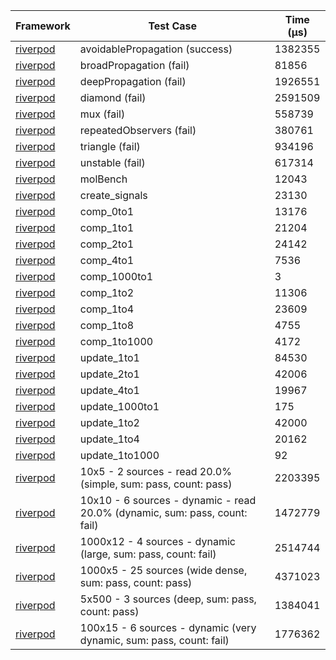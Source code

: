 | Framework | Test Case | Time (μs) |
| --- | --- | --- |
| [riverpod](https://github.com/rrousselGit/riverpod) | avoidablePropagation (success) | 1382355 |
| [riverpod](https://github.com/rrousselGit/riverpod) | broadPropagation (fail) | 81856 |
| [riverpod](https://github.com/rrousselGit/riverpod) | deepPropagation (fail) | 1926551 |
| [riverpod](https://github.com/rrousselGit/riverpod) | diamond (fail) | 2591509 |
| [riverpod](https://github.com/rrousselGit/riverpod) | mux (fail) | 558739 |
| [riverpod](https://github.com/rrousselGit/riverpod) | repeatedObservers (fail) | 380761 |
| [riverpod](https://github.com/rrousselGit/riverpod) | triangle (fail) | 934196 |
| [riverpod](https://github.com/rrousselGit/riverpod) | unstable (fail) | 617314 |
| [riverpod](https://github.com/rrousselGit/riverpod) | molBench | 12043 |
| [riverpod](https://github.com/rrousselGit/riverpod) | create_signals | 23130 |
| [riverpod](https://github.com/rrousselGit/riverpod) | comp_0to1 | 13176 |
| [riverpod](https://github.com/rrousselGit/riverpod) | comp_1to1 | 21204 |
| [riverpod](https://github.com/rrousselGit/riverpod) | comp_2to1 | 24142 |
| [riverpod](https://github.com/rrousselGit/riverpod) | comp_4to1 | 7536 |
| [riverpod](https://github.com/rrousselGit/riverpod) | comp_1000to1 | 3 |
| [riverpod](https://github.com/rrousselGit/riverpod) | comp_1to2 | 11306 |
| [riverpod](https://github.com/rrousselGit/riverpod) | comp_1to4 | 23609 |
| [riverpod](https://github.com/rrousselGit/riverpod) | comp_1to8 | 4755 |
| [riverpod](https://github.com/rrousselGit/riverpod) | comp_1to1000 | 4172 |
| [riverpod](https://github.com/rrousselGit/riverpod) | update_1to1 | 84530 |
| [riverpod](https://github.com/rrousselGit/riverpod) | update_2to1 | 42006 |
| [riverpod](https://github.com/rrousselGit/riverpod) | update_4to1 | 19967 |
| [riverpod](https://github.com/rrousselGit/riverpod) | update_1000to1 | 175 |
| [riverpod](https://github.com/rrousselGit/riverpod) | update_1to2 | 42000 |
| [riverpod](https://github.com/rrousselGit/riverpod) | update_1to4 | 20162 |
| [riverpod](https://github.com/rrousselGit/riverpod) | update_1to1000 | 92 |
| [riverpod](https://github.com/rrousselGit/riverpod) | 10x5 - 2 sources - read 20.0% (simple, sum: pass, count: pass) | 2203395 |
| [riverpod](https://github.com/rrousselGit/riverpod) | 10x10 - 6 sources - dynamic - read 20.0% (dynamic, sum: pass, count: fail) | 1472779 |
| [riverpod](https://github.com/rrousselGit/riverpod) | 1000x12 - 4 sources - dynamic (large, sum: pass, count: fail) | 2514744 |
| [riverpod](https://github.com/rrousselGit/riverpod) | 1000x5 - 25 sources (wide dense, sum: pass, count: pass) | 4371023 |
| [riverpod](https://github.com/rrousselGit/riverpod) | 5x500 - 3 sources (deep, sum: pass, count: pass) | 1384041 |
| [riverpod](https://github.com/rrousselGit/riverpod) | 100x15 - 6 sources - dynamic (very dynamic, sum: pass, count: fail) | 1776362 |
